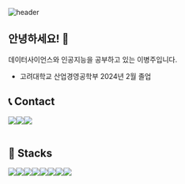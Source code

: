 
![header](https://capsule-render.vercel.app/api?type=waving&height=250&color=gradient&customColorList=0,2,2,5,30&text=Welcome!&reversal=false&fontAlign=50&textBg=false&desc=Lee%20Byeongju's%20GitHub&descAlign=70&descAlignY=55&fontAlignY=40)  

##  안녕하세요! 👋  
데이터사이언스와 인공지능을 공부하고 있는 이병주입니다.  
- 고려대학교 산업경영공학부 2024년 2월 졸업


## 📞  Contact
<div style="display:flex; flex-direction:row;">
     <a href="https://www.linkedin.com/in/byeongju-lee-19a9ab259/">
        <img src="https://img.shields.io/badge/LinkedIn-0A66C2?style=for-the-badge&logo=LinkedIn&logoColor=white"> 
    </a>
    <a href="mailto:wcn05217@naver.com">
        <img src="https://img.shields.io/badge/Mail-03C75A?style=for-the-badge&logo=Mail.Ru&logoColor=white"> 
    </a>
    <a href="https://leebyeongju.notion.site/3f7237516ce344e2a94a5ec830d26bfe?pvs=4">
        <img src="https://img.shields.io/badge/Notion-000000?style=for-the-badge&logo=Notion&logoColor=white"> 
    </a>

</div><br>

## 🔨  Stacks
<div style="display:flex; flex-direction:row;"> 
    <img src="https://img.shields.io/badge/python-3776AB?style=for-the-badge&logo=python&logoColor=white">
    <img src="https://img.shields.io/badge/scikit learn-F7931E?style=for-the-badge&logo=scikitlearn&logoColor=white">
    <img src="https://img.shields.io/badge/OpenCV-5C3EE8?style=for-the-badge&logo=opencv&logoColor=white"> 
    <img src="https://img.shields.io/badge/PyTorch-EE4C2C?style=for-the-badge&logo=pytorch&logoColor=white"> 
    <img src="https://img.shields.io/badge/TensorFlow-FF6F00?style=for-the-badge&logo=tensorflow&logoColor=white"> 
     <img src="https://img.shields.io/badge/GCP-4285F4?style=for-the-badge&logo=googlecloud&logoColor=white">
    <img src="https://img.shields.io/badge/mysql-4479A1?style=for-the-badge&logo=mysql&logoColor=white"> 
     <img src="https://img.shields.io/badge/Google BigQuery-669DF6?style=for-the-badge&logo=googlebigquery&logoColor=white"> 
    <br>
</div><br>
</div>
